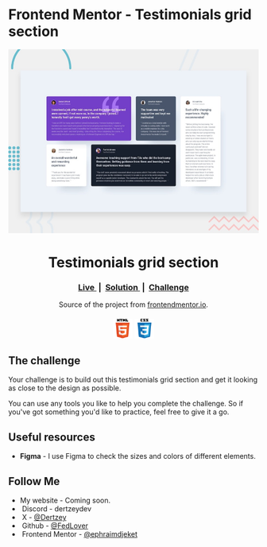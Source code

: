 # Frontend Mentor - Testimonials grid section

![Design preview for the Testimonials grid section coding challenge](./design/desktop-preview.jpg)

<div align="center">
 <h1>Testimonials grid section</h1>
 <h3>
    <!-- Netlify Live -->
    <a href="https://zesty-lokum-bd7823.netlify.app/">
      Live
    </a>
    <span>&nbsp;|&nbsp;</span>
    <!-- Frontend Mentor Live solution -->
    <a href="https://github.com/ephraimdjeket/Testimonials-grid-section" title="Check My Solution on Frontend Mentor">
      Solution
    </a>
    <span>&nbsp;|&nbsp;</span>
    <!-- Frontend Mentor Challenge Link -->
    <a href="https://www.frontendmentor.io/solutions/responsive-testimonials-grid-section-XINE580XgY" title="Original Frontend Mentor Challenge Link">
      Challenge
    </a>
  </h3>
  <div>
     Source of the project from <a href="https://www.frontendmentor.io/" target="_blank">frontendmentor.io</a>.
  </div>
  <h5>
    <p>
      <img src="https://raw.githubusercontent.com/devicons/devicon/master/icons/html5/html5-original-wordmark.svg" alt="html5" width="40" height="40" title="HTML5"/>
      <img src="https://raw.githubusercontent.com/devicons/devicon/master/icons/css3/css3-original-wordmark.svg" alt="css3" width="40" height="40" title="CSS3"/>
    </p>
  </h5>
</div>

## The challenge

Your challenge is to build out this testimonials grid section and get it looking as close to the design as possible.

You can use any tools you like to help you complete the challenge. So if you've got something you'd like to practice, feel free to give it a go.

## Useful resources

- **Figma** - I use Figma to check the sizes and colors of different elements.

## Follow Me

- My website - Coming soon.
- &nbsp;Discord - dertzeydev
- &nbsp;X - [@Dertzey](https://x.com/Dertzey_)
- &nbsp;Github - [@FedLover](https://github.com/ephraimdjeket)
- &nbsp;Frontend Mentor - [@ephraimdjeket](https://www.frontendmentor.io/profile/ephraimdjeket)

